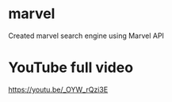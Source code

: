# marvel
Created marvel search engine using Marvel API
# YouTube full video
https://youtu.be/_OYW_rQzi3E

